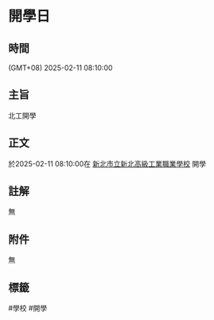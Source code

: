 # 開學日

## 時間
(GMT+08) 2025-02-11 08:10:00

## 主旨
北工開學

## 正文

於2025-02-11 08:10:00在 [新北市立新北高級工業職業學校](../../../pin/新北市立新北高級工業職業學校.md) 開學

## 註解

無

## 附件

無

## 標籤

#學校 #開學